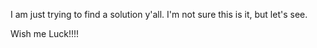 I am just trying to find a solution y'all. I'm not sure this is it, but let's see.

Wish me Luck!!!!
